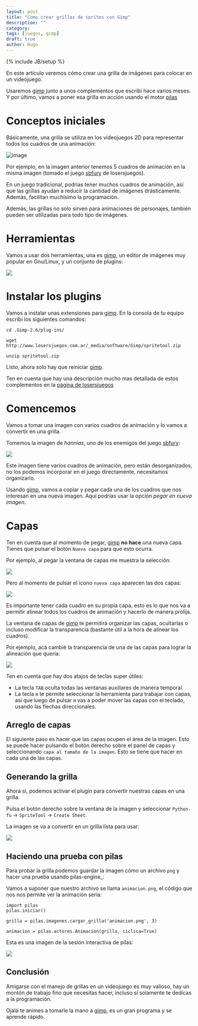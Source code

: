 ```yaml
---
layout: post
title: "Como crear grillas de sprites con Gimp"
description: ""
category: 
tags: [juegos, gimp]
draft: true
author: Hugo
---
```

{% include JB/setup %}

En este artículo veremos cómo crear una grilla de
imágenes para colocar en un videojuego.

Usaremos [gimp] junto a unos complementos que escribí
hace varios meses. Y por último, vamos
a poner esa grilla en acción usando el motor [pilas]

# Conceptos iniciales

Básicamente, una grilla se utiliza en los videojuegos 2D
para representar todos los cuadros de una animación:

![image](/images/como-crear-grillas-gimp/special.jpg)


Por ejemplo, en la imagen anterior tenemos 5 cuadros
de animación en la misma imagen (tomado el juego
[sbfury] de losersjuegos).

En un juego tradicional, podrías tener muchos cuadros
de animación, así que las grillas ayudan a reducir
la cantidad de imágenes drásticamente. Además, facilitan
muchísimo la programación.

Además, las grillas no solo sirven para animaciones
de personajes, también pueden ser utilizadas para todo
tipo de imágenes. 

# Herramientas

Vamos a usar dos herramientas, una es [gimp], un editor
de imágenes muy popular en Gnu/Linux, y un conjunto
de plugins:

![](/images/como-crear-grillas-gimp/gimp.jpg)


# Instalar los plugins

Vamos a instalar unas extensiones para [gimp]. En la
consola de tu equipo escribí los siguientes comandos:

    cd .Gimp-2.6/plug-ins/

    wget http://www.losersjuegos.com.ar/_media/software/Gimp/spritetool.zip

    unzip spritetool.zip

Listo, ahora solo hay que reiniciar [gimp].

Ten en cuenta que hay una descripción mucho mas detallada
de estos complementos en la [página de losersjuegos](http://www.losersjuegos.com.ar/software/Gimp)

    


# Comencemos

Vamos a tomar una imagen con varios cuadros de animación
y lo vamos a convertir en una grilla.

Tomemos la imagen de *hannias*, uno de los enemigos del
juego [sbfury]:

![](/images/como-crear-grillas-gimp/hannias.jpg)

Este imagen tiene varios cuadros de animación, pero están
desorganizados, no los podemos incorporar en el juego
directamente, necesitamos organizarlo.

Usando [gimp], vamos a copiar y pegar cada una de los cuadros
que nos interesan en una nueva imagen. Aquí podrías usar
la opción *pegar en nueva imagen*.

# Capas

Ten en cuenta que al momento de pegar, [gimp] **no hace** una nueva
capa. Tienes que pulsar el botón ``Nueva capa`` para que
esto ocurra.

Por ejemplo, al pegar la ventana de capas me muestra la selección:

![](/images/como-crear-grillas-gimp/pegar.jpg)

Pero al momento de pulsar el icono ``nueva capa`` aparecen
las dos capas:

![](/images/como-crear-grillas-gimp/pegar_en_capa.jpg)

Es importante tener cada cuadro en su propia capa, esto es lo que
nos va a permitir alinear todos los cuadros de animación y hacerlo
de manera prolija.

La ventana de capas de [gimp] te permitirá organizar las capas, ocultarlas
o incluso modificar la transparencia (bastante útil a la hora de
alinear los cuadros).

Por ejemplo, acá cambié la transparencia de una de las capas para
lograr la alineación que quería:

![](/images/como-crear-grillas-gimp/alpha.jpg)

Ten en cuenta que hay dos atajos de teclas
super útiles:

 - La tecla ``TAB`` oculta todas las ventanas auxiliares de manera temporal.
 - La tecla ``m`` te permite seleccionar la herramienta para trabajar con capas, así que luego de pulsar ``m`` vas a poder mover las capas con el teclado, usando las flechas direccionales.


## Arreglo de capas

El siguiente paso es hacer que las capas ocupen el área de la
imagen. Esto se puede hacer pulsando el botón derecho sobre el panel
de capas y seleccionando ``capa al tamaño de la imagen``. Esto
se tiene que hacer en cada una de las capas.

## Generando la grilla

Ahora si, podemos activar el plugin para convertir nuestras
capas en una grilla.

Pulsa el botón derecho sobre la ventana de la imagen y seleccionar
``Python-fu`` → ``SpriteTool`` → ``Create Sheet``.

La imagen se va a convertir en un grilla lista para usar:


![](/images/como-crear-grillas-gimp/final.jpg)


Haciendo una prueba con pilas
-----------------------------

Para probar la grilla podemos guardar la imagen cómo un
archivo ``png`` y hacer una prueba usando pilas-engine_:

Vamos a suponer que nuestro archivo se llama ``animacion.png``, el
código que nos nos permite ver la animación sería:

    import pilas
    pilas.iniciar()

    grilla = pilas.imagenes.cargar_grilla('animacion.png', 3)

    animacion = pilas.actores.Animacion(grilla, ciclica=True)
    
Esta es una imagen de la sesión interactiva de pilas:

![](/images/como-crear-grillas-gimp/prueba.jpg)


Conclusión
----------

Amigarse con el manejo de grillas en un videojuego es muy
valioso, hay un montón de trabajo fino que necesitas
hacer, incluso si solamente te dedicas a la programación.

Ojalá te animes a tomarle la mano a [gimp], es un gran
programa y se aprende rápido.


[gimp]: http://www.gimp.org/
[pilas]: http://www.pilas-engine.com.ar
[sbfury]: https://github.com/hugoruscitti/sbfury 
